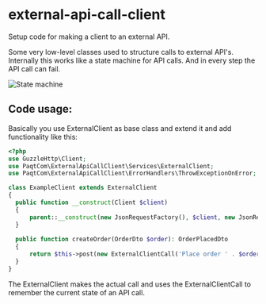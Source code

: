 # external-api-call-client
Setup code for making a client to an external API.

Some very low-level classes used to structure calls to external API's. Internally this works like a state machine for API calls. And in every step the API call can fail.

![State machine](https://www.plantuml.com/plantuml/png/JSmn2e0m40NHFgTOqkS2AQm4iHBq11f-4LaITJTDJYz25EitZ1tJKPJojYEeTTsCiq3Kqu8hhXmhcfacv3gQ8KTE0az3gPL1WIEIKbYPpOjFQAUYlxsd7l9zDR_h6m00)


## Code usage:
Basically you use ExternalClient as base class and extend it and add functionality like this:

```php
<?php
use GuzzleHttp\Client;
use PaqtCom\ExternalApiCallClient\Services\ExternalClient;
use PaqtCom\ExternalApiCallClient\ErrorHandlers\ThrowExceptionOnError;

class ExampleClient extends ExternalClient
{
  public function __construct(Client $client)
  {
      parent::__construct(new JsonRequestFactory(), $client, new JsonResponseHandler(), new ThrowExceptionOnError(), new LogToDatabase());
  }
  
  public function createOrder(OrderDto $order): OrderPlacedDto
  {
      return $this->post(new ExternalClientCall('Place order ' . $order->id, '/api/Order/' . $order->id , OrderPlacedDto::class), $order);
  }
}
```

The ExternalClient makes the actual call and uses the ExternalClientCall to remember the current state of an API call.
